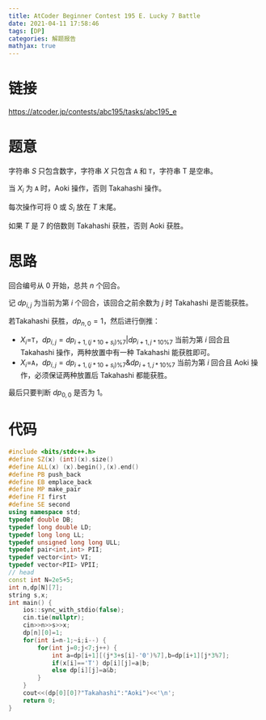 ```yaml
---
title: AtCoder Beginner Contest 195 E. Lucky 7 Battle
date: 2021-04-11 17:58:46
tags: [DP]
categories: 解题报告
mathjax: true
---
```


# 链接

<https://atcoder.jp/contests/abc195/tasks/abc195_e>

# 题意

字符串 $S$ 只包含数字，字符串 $X$ 只包含 `A` 和 `T`，字符串 T 是空串。

当 $X_i$ 为 `A` 时，Aoki 操作，否则 Takahashi 操作。

每次操作可将 $0$ 或 $S_i$ 放在 $T$ 末尾。

如果 $T$ 是 $7$ 的倍数则 Takahashi 获胜，否则 Aoki 获胜。

<!--more-->

# 思路

回合编号从 $0$  开始，总共 $n$ 个回合。

记 $dp_{i,j}$ 为当前为第 $i$ 个回合，该回合之前余数为 $j$ 时 Takahashi 是否能获胜。

若Takahashi 获胜，$dp_{n,0}=1$，然后进行倒推：

- $X_i=$`T`，$dp_{i,j}=dp_{i+1,(j*10+s_i)\%7}|dp_{i+1,j*10\%7}$
当前为第 $i$ 回合且 Takahashi 操作，两种放置中有一种 Takahashi 能获胜即可。
- $X_i=$`A`，$dp_{i,j}=dp_{i+1,(j*10+s_i)\%7}\&dp_{i+1,j*10\%7}$
当前为第 $i$ 回合且 Aoki 操作，必须保证两种放置后 Takahashi 都能获胜。

最后只要判断 $dp_{0,0}$ 是否为 $1$。

# 代码

```cpp
#include <bits/stdc++.h>
#define SZ(x) (int)(x).size()
#define ALL(x) (x).begin(),(x).end()
#define PB push_back
#define EB emplace_back
#define MP make_pair
#define FI first
#define SE second
using namespace std;
typedef double DB;
typedef long double LD;
typedef long long LL;
typedef unsigned long long ULL;
typedef pair<int,int> PII;
typedef vector<int> VI;
typedef vector<PII> VPII;
// head
const int N=2e5+5;
int n,dp[N][7];
string s,x;
int main() {
    ios::sync_with_stdio(false);
    cin.tie(nullptr);
    cin>>n>>s>>x;
    dp[n][0]=1;
    for(int i=n-1;~i;i--) {
        for(int j=0;j<7;j++) {
            int a=dp[i+1][(j*3+s[i]-'0')%7],b=dp[i+1][j*3%7];
            if(x[i]=='T') dp[i][j]=a|b;
            else dp[i][j]=a&b;
        }
    }
    cout<<(dp[0][0]?"Takahashi":"Aoki")<<'\n';
    return 0;
}
```